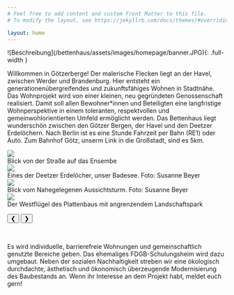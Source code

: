 ```yaml
---
# Feel free to add content and custom Front Matter to this file.
# To modify the layout, see https://jekyllrb.com/docs/themes/#overriding-theme-defaults

layout: home
---
```



<link rel="stylesheet" href="{{ "/assets/css/carousel.css" | relative_url }}">
![Beschreibung](/bettenhaus/assets/images/homepage/banner.JPG){: .full-width }

Willkommen in Götzerberge! Der malerische Flecken liegt an der Havel, zwischen Werder und Brandenburg.
Hier entsteht ein generationenübergreifendes und zukunftsfähiges Wohnen in Stadtnähe.
Das Wohnprojekt wird von einer kleinen, neu gegründeten Genossenschaft realisiert. Damit soll allen Bewohner*innen und Beteiligten eine langfristige Wohnperspektive in einem toleranten, respektvollen und gemeinwohlorientierten Umfeld ermöglicht werden. 
Das Bettenhaus liegt wunderschön zwischen den Götzer Bergen, der Havel und den Deetzer Erdelöchern. Nach Berlin ist es eine Stunde Fahrzeit per Bahn (RE1) oder Auto. Zum Bahnhof Götz, unserm Link in die Großstadt, sind es 5km.



<div id="carousel" class="carousel">
  <div class="carousel-item">
    <img src="/bettenhaus/assets/images/homepage/entrance.jpg">
    <div class="caption">Blick von der Straße auf das Ensembe</div>
  </div>
  <div class="carousel-item active">
    <img src="/bettenhaus/assets/images/homepage/DSCF1308.jpg">
    <div class="caption">Eines der Deetzer Erdelöcher, unser Badesee. Foto: Susanne Beyer</div>
  </div>
  <div class="carousel-item">
    <img src="/bettenhaus/assets/images/homepage/DSCF1347.jpg">
    <div class="caption">Blick vom Nahegelegenen Aussichtsturm. Foto: Susanne Beyer</div>
  </div>
  <div class="carousel-item">
    <img src="/bettenhaus/assets/images/homepage/westende.jpg">
    <div class="caption">Der Westflügel des Plattenbaus mit angrenzendem Landschaftspark</div>
  </div>

  <!-- Steuerungselemente -->
  <button class="carousel-control prev" onclick="moveSlide(-1)">&#10094;</button>
  <button class="carousel-control next" onclick="moveSlide(1)">&#10095;</button>
</div>
<br>

Es wird individuelle, barrierefreie Wohnungen und gemeinschaftlich genutzte Bereiche geben. Das ehemaliges FDGB-Schulungsheim wird dazu umgebaut. Neben der sozialen Nachhaltigkeit streben wir eine ökologisch durchdachte, ästhetisch und ökonomisch überzeugende Modernisierung des Baubestands an. Wenn ihr Interesse an dem Projekt habt, meldet euch gern!



<script>
let currentSlide = 0;
const slides = document.querySelectorAll('.carousel-item');

function showSlide(index) {
  slides.forEach((slide, i) => {
    slide.classList.remove('active');
    if (i === index) {
      slide.classList.add('active');
    }
  });
}

function moveSlide(step) {
  currentSlide = (currentSlide + step + slides.length) % slides.length;
  showSlide(currentSlide);
}

// Zeige den ersten Slide beim Laden
showSlide(currentSlide);
</script>
